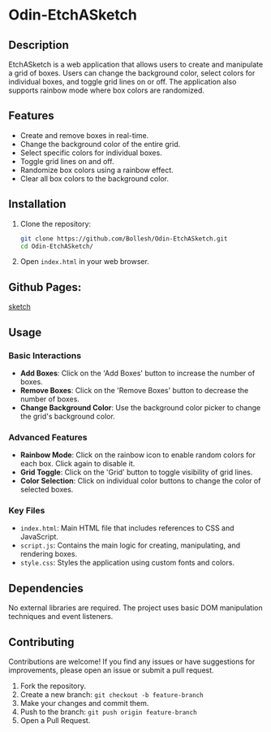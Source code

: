 # Odin-EtchASketch

## Description
EtchASketch is a web application that allows users to create and manipulate a grid of boxes. Users can change the background color, select colors for individual boxes, and toggle grid lines on or off. The application also supports rainbow mode where box colors are randomized.

## Features
- Create and remove boxes in real-time.
- Change the background color of the entire grid.
- Select specific colors for individual boxes.
- Toggle grid lines on and off.
- Randomize box colors using a rainbow effect.
- Clear all box colors to the background color.

## Installation
1. Clone the repository:
   ```bash
   git clone https://github.com/Bollesh/Odin-EtchASketch.git
   cd Odin-EtchASketch/
   ```
2. Open `index.html` in your web browser.

## Github Pages:
[sketch](https://bollesh.github.io/Odin-EtchASketch/)

## Usage
### Basic Interactions
- **Add Boxes**: Click on the 'Add Boxes' button to increase the number of boxes.
- **Remove Boxes**: Click on the 'Remove Boxes' button to decrease the number of boxes.
- **Change Background Color**: Use the background color picker to change the grid's background color.

### Advanced Features
- **Rainbow Mode**: Click on the rainbow icon to enable random colors for each box. Click again to disable it.
- **Grid Toggle**: Click on the 'Grid' button to toggle visibility of grid lines.
- **Color Selection**: Click on individual color buttons to change the color of selected boxes.


### Key Files
- `index.html`: Main HTML file that includes references to CSS and JavaScript.
- `script.js`: Contains the main logic for creating, manipulating, and rendering boxes.
- `style.css`: Styles the application using custom fonts and colors.

## Dependencies
No external libraries are required. The project uses basic DOM manipulation techniques and event listeners.

## Contributing
Contributions are welcome! If you find any issues or have suggestions for improvements, please open an issue or submit a pull request.

1. Fork the repository.
2. Create a new branch: `git checkout -b feature-branch`
3. Make your changes and commit them.
4. Push to the branch: `git push origin feature-branch`
5. Open a Pull Request.


